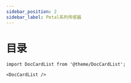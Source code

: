 ```yaml
---
sidebar_position: 2
sidebar_label: Petal系列传感器
---
```


# 目录
```mdx-code-block
import DocCardList from '@theme/DocCardList';

<DocCardList />
```
